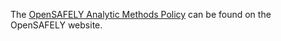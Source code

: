 The [OpenSAFELY Analytic Methods Policy][1] can be found on the OpenSAFELY website.

[1]: https://www.opensafely.org/policies-for-researchers/#opensafely-analytic-methods-policy
